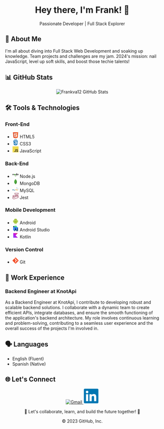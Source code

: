 <div align="center">
  <h1>Hey there, I'm Frank! 👋</h1>
  <p>Passionate Developer | Full Stack Explorer</p>
</div>


## 🌱 About Me

I'm all about diving into Full Stack Web Development and soaking up knowledge. Team projects and challenges are my jam. 2024's mission: nail JavaScript, level up soft skills, and boost those techie talents!

## 📊 GitHub Stats

<div align="center">
  <img src="https://github-readme-stats.vercel.app/api?username=Frankva12&show_icons=true&theme=nord&hide=contribs,stars" alt="Frankva12 GitHub Stats">
</div>

## 🛠️ Tools & Technologies

### Front-End

- <img src="https://github.com/devicons/devicon/blob/master/icons/html5/html5-original.svg" alt="HTML5" width="20" height="20"/> HTML5
- <img src="https://github.com/devicons/devicon/blob/master/icons/css3/css3-plain-wordmark.svg" alt="CSS3" width="20" height="20"/> CSS3
- <img src="https://github.com/devicons/devicon/blob/master/icons/javascript/javascript-original.svg" alt="JavaScript" width="20" height="20"/> JavaScript

### Back-End

- <img src="https://github.com/devicons/devicon/blob/master/icons/nodejs/nodejs-original-wordmark.svg" alt="NodeJS" width="20" height="20"/> Node.js
- <img src="https://github.com/devicons/devicon/blob/master/icons/mongodb/mongodb-original.svg" alt="MongoDB" width="20" height="20"/> MongoDB
- <img src="https://github.com/devicons/devicon/blob/master/icons/mysql/mysql-original-wordmark.svg" alt="MySQL" width="20" height="20"/> MySQL
- <img src="https://github.com/devicons/devicon/blob/master/icons/jest/jest-plain.svg" alt="Jest" width="20" height="20"/> Jest

### Mobile Development

- <img src="https://github.com/devicons/devicon/blob/master/icons/android/android-original.svg" alt="ANDROID" width="20" height="20"/> Android
- <img src="https://github.com/devicons/devicon/blob/master/icons/androidstudio/androidstudio-original.svg" alt="ANDROID-STUDIO" width="20" height="20"/> Android Studio
- <img src="https://github.com/devicons/devicon/blob/master/icons/kotlin/kotlin-original.svg" alt="KOTLIN" width="20" height="20"/> Kotlin

### Version Control

- <img src="https://github.com/devicons/devicon/blob/master/icons/git/git-original.svg" alt="Git" width="20" height="20"/> Git

## 💼 Work Experience

### Backend Engineer at KnotApi

As a Backend Engineer at KnotApi, I contribute to developing robust and scalable backend solutions. I collaborate with a dynamic team to create efficient APIs, integrate databases, and ensure the smooth functioning of the application's backend architecture. My role involves continuous learning and problem-solving, contributing to a seamless user experience and the overall success of the projects I'm involved in.

## 🗣️ Languages

- English (Fluent)
- Spanish (Native)

<!-- Add more technologies and their icons as needed -->

## 🌐 Let's Connect

<div align="center">
  <a href="mailto:stanleyvasconcelos0@gmail.com"> 
    <img src="https://img.icons8.com/color/344/gmail-new.png" alt="Gmail" width="50" height="50"/>
  </a>
  <a href="https://www.linkedin.com/in/francisco-vasconcelos-8a5a371a9/"> 
    <img src="https://github.com/devicons/devicon/blob/master/icons/linkedin/linkedin-original.svg" alt="LinkedIn" width="50" height="50"/>
  </a>
</div>

<p align="center">
  🚀 Let's collaborate, learn, and build the future together! 🌟
</p>

<p align="center">© 2023 GitHub, Inc.</p>
